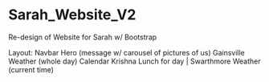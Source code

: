 # Sarah_Website_V2

Re-design of Website for Sarah w/ Bootstrap

Layout:
Navbar
Hero (message w/ carousel of pictures of us)
Gainsville Weather (whole day)
Calendar
Krishna Lunch for day | Swarthmore Weather (current time)
